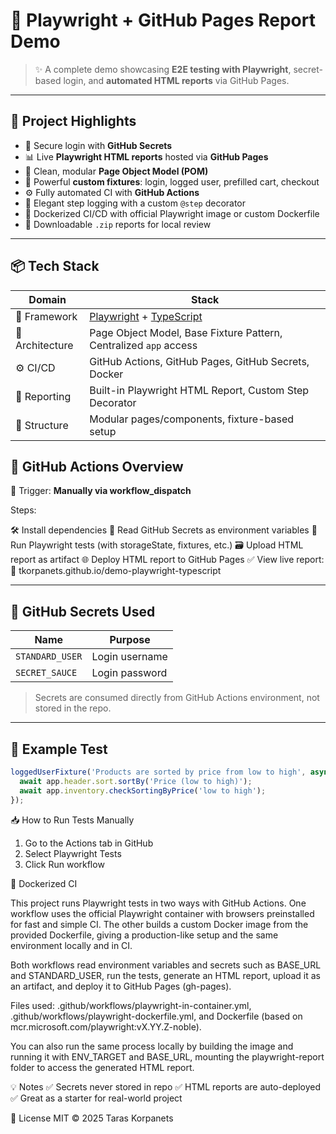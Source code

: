 # 🧪 Playwright + GitHub Pages Report Demo

> ✨ A complete demo showcasing **E2E testing with Playwright**, secret-based login, and **automated HTML reports** via GitHub Pages.

---

## 🚀 Project Highlights

- 🔐 Secure login with **GitHub Secrets**
- 📊 Live **Playwright HTML reports** hosted via **GitHub Pages**
- 🧱 Clean, modular **Page Object Model (POM)**
- 🧩 Powerful **custom fixtures**: login, logged user, prefilled cart, checkout
- ⚙️ Fully automated CI with **GitHub Actions**
- 🧪 Elegant step logging with a custom `@step` decorator
- 🐳 Dockerized CI/CD with official Playwright image or custom Dockerfile
- 📁 Downloadable `.zip` reports for local review

---

## 📦 Tech Stack

| Domain          | Stack                                                                                 |
| --------------- | ------------------------------------------------------------------------------------- |
| 🔧 Framework    | [Playwright](https://playwright.dev/) + [TypeScript](https://www.typescriptlang.org/) |
| 🧱 Architecture | Page Object Model, Base Fixture Pattern, Centralized `app` access                     |
| ⚙️ CI/CD        | GitHub Actions, GitHub Pages, GitHub Secrets, Docker                                  |
| 🧪 Reporting    | Built-in Playwright HTML Report, Custom Step Decorator                                |
| 📂 Structure    | Modular pages/components, fixture-based setup                                         |

## 📄 GitHub Actions Overview

🔁 Trigger: **Manually via workflow_dispatch**

Steps:

🛠 Install dependencies
🔐 Read GitHub Secrets as environment variables
🧪 Run Playwright tests (with storageState, fixtures, etc.)
🗃 Upload HTML report as artifact
🌐 Deploy HTML report to GitHub Pages
✅ View live report:
🔗 tkorpanets.github.io/demo-playwright-typescript

---

## 🔐 GitHub Secrets Used

| Name            | Purpose        |
| --------------- | -------------- |
| `STANDARD_USER` | Login username |
| `SECRET_SAUCE`  | Login password |

> Secrets are consumed directly from GitHub Actions environment, not stored in the repo.

---

## 🧪 Example Test

```ts
loggedUserFixture('Products are sorted by price from low to high', async ({ app }) => {
  await app.header.sort.sortBy('Price (low to high)');
  await app.inventory.checkSortingByPrice('low to high');
});
```

📥 How to Run Tests Manually

1. Go to the Actions tab in GitHub
2. Select Playwright Tests
3. Click Run workflow

🐳 Dockerized CI

This project runs Playwright tests in two ways with GitHub Actions. One workflow uses the official Playwright container with browsers preinstalled for fast and simple CI. The other builds a custom Docker image from the provided Dockerfile, giving a production-like setup and the same environment locally and in CI.

Both workflows read environment variables and secrets such as BASE_URL and STANDARD_USER, run the tests, generate an HTML report, upload it as an artifact, and deploy it to GitHub Pages (gh-pages).

Files used: .github/workflows/playwright-in-container.yml, .github/workflows/playwright-dockerfile.yml, and Dockerfile (based on mcr.microsoft.com/playwright:vX.YY.Z-noble).

You can also run the same process locally by building the image and running it with ENV_TARGET and BASE_URL, mounting the playwright-report folder to access the generated HTML report.

💡 Notes
✅ Secrets never stored in repo
✅ HTML reports are auto-deployed
✅ Great as a starter for real-world project

📜 License
MIT © 2025 Taras Korpanets
